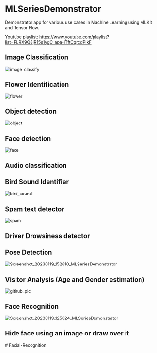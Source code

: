 # MLSeriesDemonstrator

Demonstrator app for various use cases in Machine Learning using MLKit and Tensor Flow.

Youtube playlist: https://www.youtube.com/playlist?list=PLRX9Q8jR15s1ygC_apa-iTftCqrcdPIkF

## Image Classification
![image_classify](https://user-images.githubusercontent.com/14807740/213406321-0e3efeb3-ef45-4245-a47f-e658cbc087bb.png)

## Flower Identification
![flower](https://user-images.githubusercontent.com/14807740/213406351-922e40f2-8c41-4ea3-8af3-edcf6652b67a.png)

## Object detection
![object](https://user-images.githubusercontent.com/14807740/213406377-fe96014a-92b2-4a1c-8e16-955ced358afb.png)

## Face detection
![face](https://user-images.githubusercontent.com/14807740/213406403-afbdae9d-049a-45b8-9742-6d9fc9df725a.png)


## Audio classification
## Bird Sound Identifier
![bird_sound](https://user-images.githubusercontent.com/14807740/213406436-6109b9fa-4d43-42ac-a561-5e06aa5548d5.png)

## Spam text detector
![spam](https://user-images.githubusercontent.com/14807740/213406478-d062c824-60fd-4f51-8a23-3f9305bf101d.png)

## Driver Drowsiness detector

## Pose Detection
![Screenshot_20230119_152610_MLSeriesDemonstrator](https://user-images.githubusercontent.com/14807740/213413587-ef343ee4-c8d3-4175-912f-2e4b58ae73e0.jpg)


## Visitor Analysis (Age and Gender estimation)
![github_pic](https://user-images.githubusercontent.com/14807740/213404277-610d662b-c8d6-490c-a312-96a42a7b04a0.png)

## Face Recognition
![Screenshot_20230119_125624_MLSeriesDemonstrator](https://user-images.githubusercontent.com/14807740/213403827-af250dd5-03c3-4e3c-85aa-0d99b848a0f5.jpg)

## Hide face using an image or draw over it

#   F a c i a l - R e c o g n i t i o n  
 